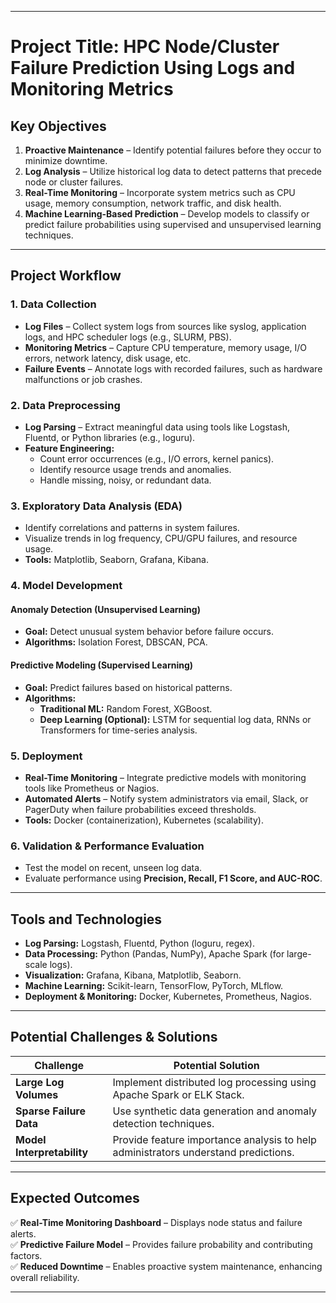 
---

# **Project Title:**  **HPC Node/Cluster Failure Prediction Using Logs and Monitoring Metrics**  

## **Key Objectives**  
1. **Proactive Maintenance** – Identify potential failures before they occur to minimize downtime.  
2. **Log Analysis** – Utilize historical log data to detect patterns that precede node or cluster failures.  
3. **Real-Time Monitoring** – Incorporate system metrics such as CPU usage, memory consumption, network traffic, and disk health.  
4. **Machine Learning-Based Prediction** – Develop models to classify or predict failure probabilities using supervised and unsupervised learning techniques.  

---

## **Project Workflow**  

### **1. Data Collection**  
- **Log Files** – Collect system logs from sources like syslog, application logs, and HPC scheduler logs (e.g., SLURM, PBS).  
- **Monitoring Metrics** – Capture CPU temperature, memory usage, I/O errors, network latency, disk usage, etc.  
- **Failure Events** – Annotate logs with recorded failures, such as hardware malfunctions or job crashes.  

### **2. Data Preprocessing**  
- **Log Parsing** – Extract meaningful data using tools like Logstash, Fluentd, or Python libraries (e.g., loguru).  
- **Feature Engineering:**  
  - Count error occurrences (e.g., I/O errors, kernel panics).  
  - Identify resource usage trends and anomalies.  
  - Handle missing, noisy, or redundant data.  

### **3. Exploratory Data Analysis (EDA)**  
- Identify correlations and patterns in system failures.  
- Visualize trends in log frequency, CPU/GPU failures, and resource usage.  
- **Tools:** Matplotlib, Seaborn, Grafana, Kibana.  

### **4. Model Development**  
#### **Anomaly Detection (Unsupervised Learning)**  
- **Goal:** Detect unusual system behavior before failure occurs.  
- **Algorithms:** Isolation Forest, DBSCAN, PCA.  

#### **Predictive Modeling (Supervised Learning)**  
- **Goal:** Predict failures based on historical patterns.  
- **Algorithms:**  
  - **Traditional ML:** Random Forest, XGBoost.  
  - **Deep Learning (Optional):** LSTM for sequential log data, RNNs or Transformers for time-series analysis.  

### **5. Deployment**  
- **Real-Time Monitoring** – Integrate predictive models with monitoring tools like Prometheus or Nagios.  
- **Automated Alerts** – Notify system administrators via email, Slack, or PagerDuty when failure probabilities exceed thresholds.  
- **Tools:** Docker (containerization), Kubernetes (scalability).  

### **6. Validation & Performance Evaluation**  
- Test the model on recent, unseen log data.  
- Evaluate performance using **Precision, Recall, F1 Score, and AUC-ROC**.  

---

## **Tools and Technologies**  
- **Log Parsing:** Logstash, Fluentd, Python (loguru, regex).  
- **Data Processing:** Python (Pandas, NumPy), Apache Spark (for large-scale logs).  
- **Visualization:** Grafana, Kibana, Matplotlib, Seaborn.  
- **Machine Learning:** Scikit-learn, TensorFlow, PyTorch, MLflow.  
- **Deployment & Monitoring:** Docker, Kubernetes, Prometheus, Nagios.  

---

## **Potential Challenges & Solutions**  
| **Challenge** | **Potential Solution** |  
|--------------|------------------------|  
| **Large Log Volumes** | Implement distributed log processing using Apache Spark or ELK Stack. |  
| **Sparse Failure Data** | Use synthetic data generation and anomaly detection techniques. |  
| **Model Interpretability** | Provide feature importance analysis to help administrators understand predictions. |  

---

## **Expected Outcomes**  
✅ **Real-Time Monitoring Dashboard** – Displays node status and failure alerts.  
✅ **Predictive Failure Model** – Provides failure probability and contributing factors.  
✅ **Reduced Downtime** – Enables proactive system maintenance, enhancing overall reliability.  

---

